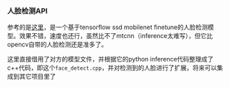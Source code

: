 ### 人脸检测API
参考的是[这里](https://github.com/yeephycho/tensorflow-face-detection)，是一个基于tensorflow ssd mobilenet finetune的人脸检测模型。效果不错，速度也还行，虽然比不了mtcnn（inference太难写），但它比opencv自带的人脸检测还是准多了。


这里直接借用了对方的模型文件，并根据它的python inference代码整理成了c++代码，即这个```face_detect.cpp```，并对检测到的人脸进行了扩展，将来可以集成到其它项目里了
